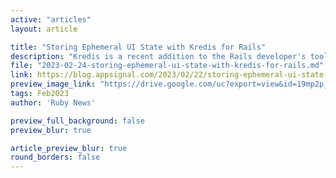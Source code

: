 ```yaml
---
active: "articles"
layout: article

title: "Storing Ephemeral UI State with Kredis for Rails"
description: "Kredis is a recent addition to the Rails developer's toolkit. It strives to simplify storing and accessing structured data on Redis. In this article, we'll start by going into how Kredis works."
file: "2023-02-24-storing-ephemeral-ui-state-with-kredis-for-rails.md"
link: https://blog.appsignal.com/2023/02/22/storing-ephemeral-ui-state-with-kredis-for-rails.html
preview_image_link: "https://drive.google.com/uc?export=view&id=19mp2p_-HPvz56ZYrWcHG9zpabJUSUokV"
tags: Feb2023
author: 'Ruby News'

preview_full_background: false
preview_blur: true

article_preview_blur: true
round_borders: false
---
```

